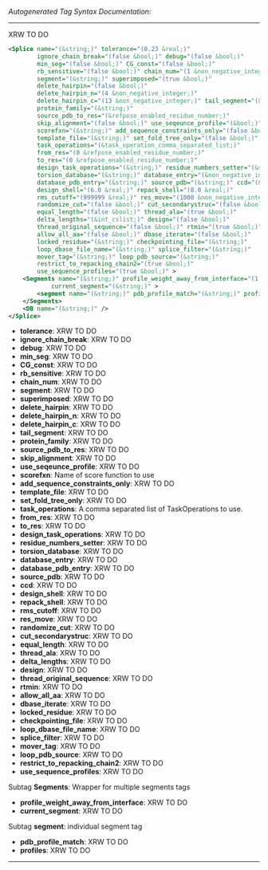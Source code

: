 <!-- THIS IS AN AUTOGENERATED FILE: Don't edit it directly, instead change the schema definition in the code itself. -->

_Autogenerated Tag Syntax Documentation:_

---
XRW TO DO

```xml
<Splice name="(&string;)" tolerance="(0.23 &real;)"
        ignore_chain_break="(false &bool;)" debug="(false &bool;)"
        min_seg="(false &bool;)" CG_const="(false &bool;)"
        rb_sensitive="(false &bool;)" chain_num="(1 &non_negative_integer;)"
        segment="(&string;)" superimposed="(true &bool;)"
        delete_hairpin="(false &bool;)"
        delete_hairpin_n="(4 &non_negative_integer;)"
        delete_hairpin_c="(13 &non_negative_integer;)" tail_segment="(&n_or_c;)"
        protein_family="(&string;)"
        source_pdb_to_res="(&refpose_enabled_residue_number;)"
        skip_alignment="(false &bool;)" use_seqeunce_profile="(&bool;)"
        scorefxn="(&string;)" add_sequence_constraints_only="(false &bool;)"
        template_file="(&string;)" set_fold_tree_only="(false &bool;)"
        task_operations="(&task_operation_comma_separated_list;)"
        from_res="(0 &refpose_enabled_residue_number;)"
        to_res="(0 &refpose_enabled_residue_number;)"
        design_task_operations="(&string;)" residue_numbers_setter="(&string;)"
        torsion_database="(&string;)" database_entry="(&non_negative_integer;)"
        database_pdb_entry="(&string;)" source_pdb="(&string;)" ccd="(&bool;)"
        design_shell="(6.0 &real;)" repack_shell="(8.0 &real;)"
        rms_cutoff="(999999 &real;)" res_move="(1000 &non_negative_integer;)"
        randomize_cut="(false &bool;)" cut_secondarystruc="(false &bool;)"
        equal_length="(false &bool;)" thread_ala="(true &bool;)"
        delta_lengths="(&int_cslist;)" design="(false &bool;)"
        thread_original_sequence="(false &bool;)" rtmin="(true &bool;)"
        allow_all_aa="(false &bool;)" dbase_iterate="(false &bool;)"
        locked_residue="(&string;)" checkpointing_file="(&string;)"
        loop_dbase_file_name="(&string;)" splice_filter="(&string;)"
        mover_tag="(&string;)" loop_pdb_source="(&string;)"
        restrict_to_repacking_chain2="(true &bool;)"
        use_sequence_profiles="(true &bool;)" >
    <Segments name="(&string;)" profile_weight_away_from_interface="(1.0 &real;)"
            current_segment="(&string;)" >
        <segment name="(&string;)" pdb_profile_match="(&string;)" profiles="(&string;)" />
    </Segments>
    <DB name="(&string;)" />
</Splice>
```

-   **tolerance**: XRW TO DO
-   **ignore_chain_break**: XRW TO DO
-   **debug**: XRW TO DO
-   **min_seg**: XRW TO DO
-   **CG_const**: XRW TO DO
-   **rb_sensitive**: XRW TO DO
-   **chain_num**: XRW TO DO
-   **segment**: XRW TO DO
-   **superimposed**: XRW TO DO
-   **delete_hairpin**: XRW TO DO
-   **delete_hairpin_n**: XRW TO DO
-   **delete_hairpin_c**: XRW TO DO
-   **tail_segment**: XRW TO DO
-   **protein_family**: XRW TO DO
-   **source_pdb_to_res**: XRW TO DO
-   **skip_alignment**: XRW TO DO
-   **use_seqeunce_profile**: XRW TO DO
-   **scorefxn**: Name of score function to use
-   **add_sequence_constraints_only**: XRW TO DO
-   **template_file**: XRW TO DO
-   **set_fold_tree_only**: XRW TO DO
-   **task_operations**: A comma separated list of TaskOperations to use.
-   **from_res**: XRW TO DO
-   **to_res**: XRW TO DO
-   **design_task_operations**: XRW TO DO
-   **residue_numbers_setter**: XRW TO DO
-   **torsion_database**: XRW TO DO
-   **database_entry**: XRW TO DO
-   **database_pdb_entry**: XRW TO DO
-   **source_pdb**: XRW TO DO
-   **ccd**: XRW TO DO
-   **design_shell**: XRW TO DO
-   **repack_shell**: XRW TO DO
-   **rms_cutoff**: XRW TO DO
-   **res_move**: XRW TO DO
-   **randomize_cut**: XRW TO DO
-   **cut_secondarystruc**: XRW TO DO
-   **equal_length**: XRW TO DO
-   **thread_ala**: XRW TO DO
-   **delta_lengths**: XRW TO DO
-   **design**: XRW TO DO
-   **thread_original_sequence**: XRW TO DO
-   **rtmin**: XRW TO DO
-   **allow_all_aa**: XRW TO DO
-   **dbase_iterate**: XRW TO DO
-   **locked_residue**: XRW TO DO
-   **checkpointing_file**: XRW TO DO
-   **loop_dbase_file_name**: XRW TO DO
-   **splice_filter**: XRW TO DO
-   **mover_tag**: XRW TO DO
-   **loop_pdb_source**: XRW TO DO
-   **restrict_to_repacking_chain2**: XRW TO DO
-   **use_sequence_profiles**: XRW TO DO


Subtag **Segments**:   Wrapper for multiple segments tags

-   **profile_weight_away_from_interface**: XRW TO DO
-   **current_segment**: XRW TO DO


Subtag **segment**:   individual segment tag

-   **pdb_profile_match**: XRW TO DO
-   **profiles**: XRW TO DO

---
